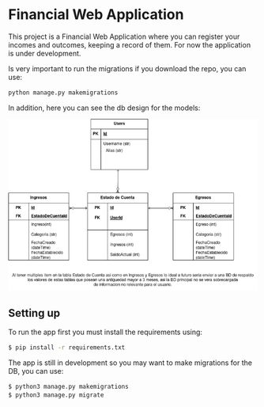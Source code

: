# Financial Web Application

This project is a Financial Web Application where you can register your incomes and outcomes, keeping a record of them. For now the application is under development. 

Is very important to run the migrations if you download the repo, you can use:

```python
python manage.py makemigrations
```

In addition, here you can see the db design for the models:

![db-design](db_design.drawio.png)

## Setting up

To run the app first you must install the requirements using:

```bash
$ pip install -r requirements.txt
```

The app is still in development so you may want to make migrations for the DB, you can use:

```bash
$ python3 manage.py makemigrations
$ python3 manage.py migrate
```
